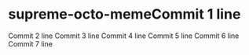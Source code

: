 # supreme-octo-memeCommit 1 line
Commit 2 line
Commit 3 line
Commit 4 line
Commit 5 line
Commit 6 line
Commit 7 line
